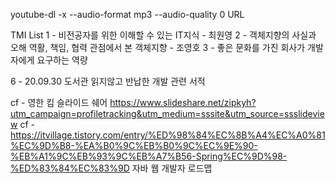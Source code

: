 youtube-dl -x --audio-format mp3 --audio-quality 0 URL

TMI List
1 - 비전공자를 위한 이해할 수 있는 IT지식 - 최원영
2 - 객체지향의 사실과 오해 
역활, 책임, 협력 관점에서 본 객체지향 - 조영호
3 - 좋은 문화를 가진 회사가 개발자에게 요구하는 역량

6 - 20.09.30 도서관 읽지않고 반납한 개발 관련 서적



cf - 영한 킴 슬라이드 쉐어 https://www.slideshare.net/zipkyh?utm_campaign=profiletracking&utm_medium=sssite&utm_source=ssslideview
cf - https://itvillage.tistory.com/entry/%ED%98%84%EC%8B%A4%EC%A0%81%EC%9D%B8-%EA%B0%9C%EB%B0%9C%EC%9E%90-%EB%A1%9C%EB%93%9C%EB%A7%B56-Spring%EC%9D%98-%ED%83%84%EC%83%9D 
자바 웹 개발자 로드맵

